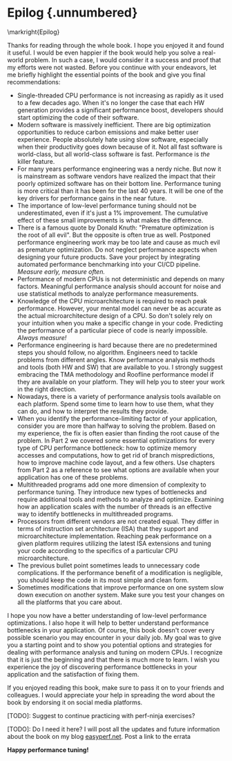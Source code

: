 # Epilog {.unnumbered}

\markright{Epilog}

Thanks for reading through the whole book. I hope you enjoyed it and found it useful. I would be even happier if the book would help you solve a real-world problem. In such a case, I would consider it a success and proof that my efforts were not wasted. Before you continue with your endeavors, let me briefly highlight the essential points of the book and give you final recommendations:

* Single-threaded CPU performance is not increasing as rapidly as it used to a few decades ago. When it's no longer the case that each HW generation provides a significant performance boost, developers should start optimizing the code of their software.
* Modern software is massively inefficient. There are big optimization opportunities to reduce carbon emissions and make better user experience. People absolutely hate using slow software, especially when their productivity goes down because of it. Not all fast software is world-class, but all world-class software is fast. Performance is _the_ killer feature.
* For many years performance engineering was a nerdy niche. But now it is mainstream as software vendors have realized the impact that their poorly optimized software has on their bottom line. Performance tuning is more critical than it has been for the last 40 years. It will be one of the key drivers for performance gains in the near future.
* The importance of low-level performance tuning should not be underestimated, even if it's just a 1% improvement. The cumulative effect of these small improvements is what makes the difference.
* There is a famous quote by Donald Knuth: "Premature optimization is the root of all evil". But the opposite is often true as well. Postponed performance engineering work may be too late and cause as much evil as premature optimization. Do not neglect performance aspects when designing your future products. Save your project by integrating automated performance benchmarking into your CI/CD pipeline. *Measure early, measure often.*
* Performance of modern CPUs is not deterministic and depends on many factors. Meaningful performance analysis should account for noise and use statistical methods to analyze performance measurements.
* Knowledge of the CPU microarchitecture is required to reach peak performance. However, your mental model can never be as accurate as the actual microarchitecture design of a CPU. So don't solely rely on your intuition when you make a specific change in your code. Predicting the performance of a particular piece of code is nearly impossible. *Always measure!*
* Performance engineering is hard because there are no predetermined steps you should follow, no algorithm. Engineers need to tackle problems from different angles. Know performance analysis methods and tools (both HW and SW) that are available to you. I strongly suggest embracing the TMA methodology and Roofline performance model if they are available on your platform. They will help you to steer your work in the right direction. 
* Nowadays, there is a variety of performance analysis tools available on each platform. Spend some time to learn how to use them, what they can do, and how to interpret the results they provide.
* When you identify the performance-limiting factor of your application, consider you are more than halfway to solving the problem. Based on my experience, the fix is often easier than finding the root cause of the problem.
In Part 2 we covered some essential optimizations for every type of CPU performance bottleneck: how to optimize memory accesses and computations, how to get rid of branch mispredictions, how to improve machine code layout, and a few others. Use chapters from Part 2 as a reference to see what options are available when your application has one of these problems.
* Multithreaded programs add one more dimension of complexity to performance tuning. They introduce new types of bottlenecks and require additional tools and methods to analyze and optimize. Examining how an application scales with the number of threads is an effective way to identify bottlenecks in multithreaded programs.
* Processors from different vendors are not created equal. They differ in terms of instruction set architecture (ISA) that they support and microarchitecture implementation. Reaching peak performance on a given platform requires utilizing the latest ISA extensions and tuning your code according to the specifics of a particular CPU microarchitecture.
* The previous bullet point sometimes leads to unnecessary code complications. If the performance benefit of a modification is negligible, you should keep the code in its most simple and clean form.
* Sometimes modifications that improve performance on one system slow down execution on another system. Make sure you test your changes on all the platforms that you care about.

I hope you now have a better understanding of low-level performance optimizations. I also hope it will help to better understand performance bottlenecks in your application. Of course, this book doesn't cover every possible scenario you may encounter in your daily job. My goal was to give you a starting point and to show you potential options and strategies for dealing with performance analysis and tuning on modern CPUs. I recognize that it is just the beginning and that there is much more to learn. I wish you experience the joy of discovering performance bottlenecks in your application and the satisfaction of fixing them.

If you enjoyed reading this book, make sure to pass it on to your friends and colleagues. I would appreciate your help in spreading the word about the book by endorsing it on social media platforms. 

[TODO]: Suggest to continue practicing with perf-ninja exercises?

[TODO]: Do I need it here? I will post all the updates and future information about the book on my blog [easyperf.net](https://easyperf.net/contact/). Post a link to the errata

**Happy performance tuning!**
